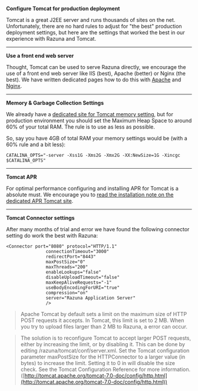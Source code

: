 **Configure Tomcat for production deployment**

Tomcat is a great J2EE server and runs thousands of sites on the net. Unfortunately, there are no hard rules to adjust for "the best" production deployment settings, but here are the settings that worked the best in our experience with Razuna and Tomcat.

___

**Use a front end web server**

Thought, Tomcat can be used to serve Razuna directly, we encourage the use of a front end web server like IIS (best), Apache (better) or Nginx (the best). We have written dedicated pages how to do this with [Apache](/Razuna_FAQ/Razuna_Apache2/) and [Nginx](/Razuna_FAQ/Razuna_Nginx/).

___

**Memory & Garbage Collection Settings**

We already have a [dedicated site for Tomcat memory setting](/Razuna_FAQ/Adjust_memory/), but for production environment you should set the Maximum Heap Space to around 60% of your total RAM. The rule is to use as less as possible.

So, say you have 4GB of total RAM your memory settings would be (with a 60% rule and a bit less):

```
CATALINA_OPTS="-server -Xss1G -Xms2G -Xmx2G -XX:NewSize=1G -Xincgc $CATALINA_OPTS"
```

___

**Tomcat APR**

For optimal performance configuring and installing APR for Tomcat is a absolute must. We encourage you to [read the installation note on the dedicated APR Tomcat site](http://tomcat.apache.org/tomcat-6.0-doc/apr.html).

___

**Tomcat Connector settings**

After many months of trial and error we have found the following connector setting do work the best with Razuna:

```
<Connector port="8080" protocol="HTTP/1.1"
               connectionTimeout="3000"
               redirectPort="8443"
               maxPostSize="0"
               maxThreads="200"
               enableLookups="false"
               disableUploadTimeout="false"
               maxKeepAliveRequests="-1"
               useBodyEncodingForURI="true"
               compression="on"
               server="Razuna Application Server"
               />
```

> Apache Tomcat by default sets a limit on the maximum size of HTTP POST requests it accepts. In Tomcat, this limit is set to 2 MB. When you try to upload files larger than 2 MB to Razuna, a error can occur.

> The solution is to reconfigure Tomcat to accept larger POST requests, either by increasing the limit, or by disabling it. This can be done by editing /razuna/tomcat/conf/server.xml. Set the Tomcat configuration parameter maxPostSize for the HTTPConnector to a larger value (in bytes) to increase the limit. Setting it to 0 in will disable the size check. See the Tomcat Configuration Reference for more information.([http://tomcat.apache.org/tomcat-7.0-doc/config/http.html](http://tomcat.apache.org/tomcat-7.0-doc/config/http.html))

